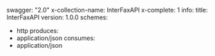swagger: "2.0"
x-collection-name: InterFaxAPI
x-complete: 1
info:
  title: InterFaxAPI
  version: 1.0.0
schemes:
- http
produces:
- application/json
consumes:
- application/json